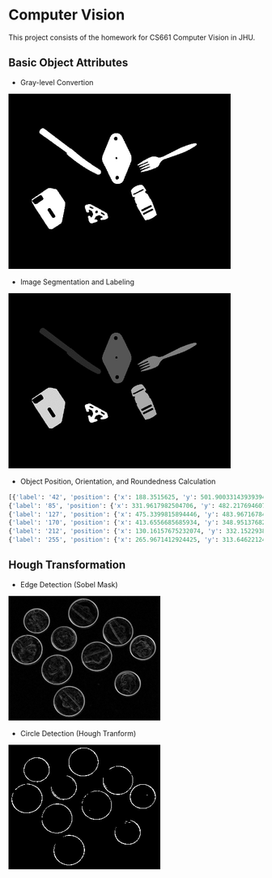 # Computer Vision

This project consists of the homework for CS661 Computer Vision in JHU.

## Basic Object Attributes

* Gray-level Convertion

![Grey-level](demo-images/Grey-level.png)

* Image Segmentation and Labeling

![Segment and Labeling](demo-images/Segment_and_Labeling.png)

* Object Position, Orientation, and Roundedness Calculation

```python
[{'label': '42', 'position': {'x': 188.3515625, 'y': 501.90033143939394}, 'orientation': '-0.9276542436224109', 'roundness': '0.007633528961638961'},
{'label': '85', 'position': {'x': 331.9617982504706, 'y': 482.21769460746316}, 'orientation': '-0.03987675446586884', 'roundness': '0.307267440249892'},
{'label': '127', 'position': {'x': 475.3399815894446, 'y': 483.9671678428966}, 'orientation': '1.1675489073070997', 'roundness': '0.020855451285962175'},
{'label': '170', 'position': {'x': 413.6556685685934, 'y': 348.95137682957085}, 'orientation': '-0.45288690948267896', 'roundness': '0.17394416151886227'},
{'label': '212', 'position': {'x': 130.16157675232074, 'y': 332.15229382483517}, 'orientation': '-0.1224149829919692', 'roundness': '0.5078766943974351'},
{'label': '255', 'position': {'x': 265.9671412924425, 'y': 313.64622124863087}, 'orientation': '-1.0778269977535113', 'roundness': '0.4809122478567924'}]
```

## Hough Transformation

* Edge Detection (Sobel Mask)

![Edge Detection](demo-images/Edge_Detection.png)

* Circle Detection (Hough Tranform)

![Circle Detection](demo-images/Circle_Detection.png)
